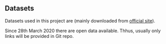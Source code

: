 ## Datasets 

Datasets used in this project are (mainly downloaded from [official site](https://onemocneni-aktualne.mzcr.cz/api/v1/covid-19)). 

Since 28th March 2020 there are open data available. Thhus, usually only links will be provided in Git repo.

